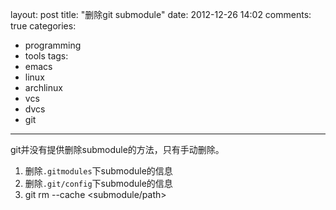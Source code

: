 layout: post
title: "删除git submodule"
date: 2012-12-26 14:02
comments: true
categories: 
 - programming
 - tools
tags: 
  - emacs
  - linux
  - archlinux
  - vcs
  - dvcs
  - git
---

git并没有提供删除submodule的方法，只有手动删除。

1. 删除`.gitmodules`下submodule的信息
2. 删除`.git/config`下submodule的信息
3. git rm --cache <submodule/path>
